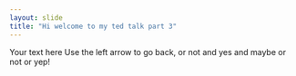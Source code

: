 ```yaml
---
layout: slide
title: "Hi welcome to my ted talk part 3"
---
```

Your text here
Use the left arrow to go back, or not and yes and maybe or not or yep!
